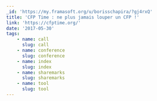 ```yaml
---
_id: 'https://my.framasoft.org/u/borisschapira/?gj4rxQ'
title: 'CFP Time : ne plus jamais louper un CFP !'
link: 'https://cfptime.org/'
date: '2017-05-30'
tags:
    - name: call
      slug: call
    - name: conference
      slug: conference
    - name: index
      slug: index
    - name: sharemarks
      slug: sharemarks
    - name: tool
      slug: tool
---
```


<div class="markdown"><p></p></div>

